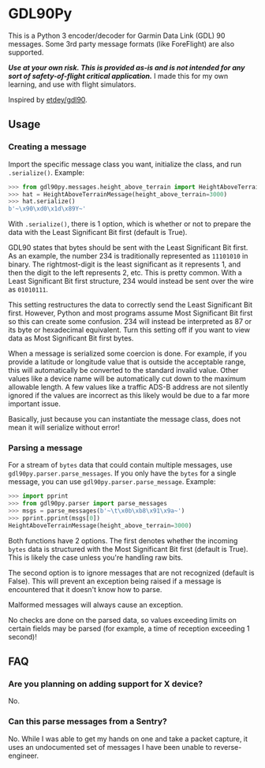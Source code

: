 # GDL90Py

This is a Python 3 encoder/decoder for Garmin Data Link (GDL) 90 messages.
Some 3rd party message formats (like ForeFlight) are also supported.

***Use at your own risk. This is provided as-is and is not intended for any
sort of safety-of-flight critical application.*** I made this for my own learning,
and use with flight simulators.

Inspired by [etdey/gdl90](https://github.com/etdey/gdl90).

## Usage

### Creating a message

Import the specific message class you want, initialize the class, and run `.serialize()`.
Example:

```python
>>> from gdl90py.messages.height_above_terrain import HeightAboveTerrainMessage
>>> hat = HeightAboveTerrainMessage(height_above_terrain=3000)
>>> hat.serialize()
b'~\x90\xd0\x1d\x89Y~'
```

With `.serialize()`, there is 1 option, which is whether or not to prepare the data
with the Least Significant Bit first (default is True).

GDL90 states that bytes should be sent with the Least Significant Bit first.
As an example, the number 234 is traditionally represented as `11101010` in binary.
The rightmost-digit is the least significant as it represents 1, and then the digit
to the left represents 2, etc. This is pretty common. With a Least Significant Bit
first structure, 234 would instead be sent over the wire as `01010111`.

This setting restructures the data to correctly send the Least Significant Bit first.
However, Python and most programs assume Most Significant Bit first so this can
create some confusion. 234 will instead be interpreted as 87 or its byte or hexadecimal
equivalent. Turn this setting off if you want to view data as Most Significant Bit
first bytes.

When a message is serialized some coercion is done. For example, if you provide
a latitude or longitude value that is outside the acceptable range, this will
automatically be converted to the standard invalid value. Other values like
a device name will be automatically cut down to the maximum allowable length.
A few values like a traffic ADS-B address are not silently ignored if the values
are incorrect as this likely would be due to a far more important issue.

Basically, just because you can instantiate the message class, does not mean
it will serialize without error!

### Parsing a message

For a stream of `bytes` data that could contain multiple messages, use
`gdl90py.parser.parse_messages`. If you only have the `bytes` for a single
message, you can use `gdl90py.parser.parse_message`. Example:

```python
>>> import pprint
>>> from gdl90py.parser import parse_messages
>>> msgs = parse_messages(b'~\t\x0b\xb8\x91\x9a~')
>>> pprint.pprint(msgs[0])
HeightAboveTerrainMessage(height_above_terrain=3000)
```

Both functions have 2 options. The first denotes whether the incoming
`bytes` data is structured with the Most Significant Bit first (default is True).
This is likely the case unless you're handling raw bits.

The second option is to ignore messages that are not recognized (default is False).
This will prevent an exception being raised if a message is encountered that
it doesn't know how to parse.

Malformed messages will always cause an exception.

No checks are done on the parsed data, so values exceeding limits on certain fields
may be parsed (for example, a time of reception exceeding 1 second)!

## FAQ

### Are you planning on adding support for X device?

No.

### Can this parse messages from a Sentry?

No. While I was able to get my hands on one and take a packet capture, it uses an
undocumented set of messages I have been unable to reverse-engineer.
